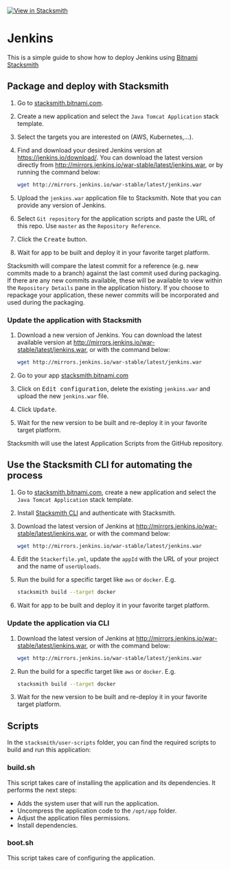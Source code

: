 [![View in Stacksmith](https://img.shields.io/badge/view_in-stacksmith-00437B.svg)](https://stacksmith.bitnami.com/p/bitnami-public/apps/5cc27550-b504-0136-77eb-52659d017641)

# Jenkins

This is a simple guide to show how to deploy Jenkins using [Bitnami Stacksmith](https://stacksmith.bitnami.com)

## Package and deploy with Stacksmith

1. Go to [stacksmith.bitnami.com](https://stacksmith.bitnami.com).
2. Create a new application and select the `Java Tomcat Application` stack template.
3. Select the targets you are interested on (AWS, Kubernetes,...).
4. Find and download your desired Jenkins version at https://jenkins.io/download/. You can download the latest version directly from http://mirrors.jenkins.io/war-stable/latest/jenkins.war, or by running the command below:

   ```bash
   wget http://mirrors.jenkins.io/war-stable/latest/jenkins.war
   ```

5. Upload the `jenkins.war` application file to Stacksmith. Note that you can provide any version of Jenkins.
6. Select `Git repository` for the application scripts and paste the URL of this repo. Use `master` as the `Repository Reference`.
7. Click the <kbd>Create</kbd> button.
8. Wait for app to be built and deploy it in your favorite target platform.

Stacksmith will compare the latest commit for a reference (e.g. new commits made to a branch) against the last commit used during packaging. If there are any new commits available, these will be available to view within the `Repository Details` pane in the application history. If you choose to repackage your application, these newer commits will be incorporated and used during the packaging.

### Update the application with Stacksmith

1. Download a new version of Jenkins. You can download the latest available version at http://mirrors.jenkins.io/war-stable/latest/jenkins.war, or with the command below:

   ```bash
   wget http://mirrors.jenkins.io/war-stable/latest/jenkins.war
   ```

2. Go to your app [stacksmith.bitnami.com](https://stacksmith.bitnami.com)
3. Click on <kbd>Edit configuration</kbd>, delete the existing `jenkins.war` and upload the new `jenkins.war` file.
4. Click <kbd>Update</kbd>.
5. Wait for the new version to be built and re-deploy it in your favorite target platform.

Stacksmith will use the latest Application Scripts from the GitHub repository.

## Use the Stacksmith CLI for automating the process

1. Go to [stacksmith.bitnami.com](https://stacksmith.bitnami.com), create a new application and select the `Java Tomcat Application` stack template.
2. Install [Stacksmith CLI](https://github.com/bitnami/stacksmith-cli) and authenticate with Stacksmith.
3. Download the latest version of Jenkins at http://mirrors.jenkins.io/war-stable/latest/jenkins.war, or with the command below:

   ```bash
   wget http://mirrors.jenkins.io/war-stable/latest/jenkins.war
   ```

4. Edit the `Stackerfile.yml`,  update the `appId` with the URL of your project and the name of `userUploads`.
5. Run the build for a specific target like `aws` or `docker`. E.g.

   ```bash
   stacksmith build --target docker
   ```
6. Wait for app to be built and deploy it in your favorite target platform.

### Update the application via CLI

1. Download the latest version of Jenkins at http://mirrors.jenkins.io/war-stable/latest/jenkins.war, or with the command below:

   ```bash
   wget http://mirrors.jenkins.io/war-stable/latest/jenkins.war
   ```

2. Run the build for a specific target like `aws` or `docker`. E.g.

   ```bash
   stacksmith build --target docker
   ```

3. Wait for the new version to be built and re-deploy it in your favorite target platform.

## Scripts

In the `stacksmith/user-scripts` folder, you can find the required scripts to build and run this application:

### build.sh

This script takes care of installing the application and its dependencies. It performs the next steps:

* Adds the system user that will run the application.
* Uncompress the application code to the `/opt/app` folder.
* Adjust the application files permissions.
* Install dependencies.

### boot.sh

This script takes care of configuring the application.
